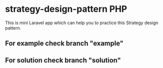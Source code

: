 # strategy-design-pattern PHP
This is mini Laravel app which can help you to practice this Strategy design pattern.

## For example check branch "example"
## For solution check branch "solution"
